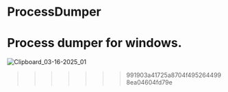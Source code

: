 
# ProcessDumper
Process dumper for windows.
=======

![Clipboard_03-16-2025_01](https://github.com/user-attachments/assets/e7a917f3-7b94-4db0-8601-0fb9007c24b7)
>>>>>>> 991903a41725a8704f4952644998ea04604fd79e
